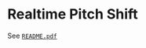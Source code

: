 # Realtime Pitch Shift

See [`README.pdf`](https://github.com/jake-g/pitch_shift/blob/master/README.pdf)
